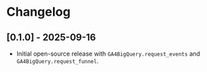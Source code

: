 
# Changelog

## [0.1.0] - 2025-09-16
- Initial open-source release with `GA4BigQuery.request_events` and `GA4BigQuery.request_funnel`.
